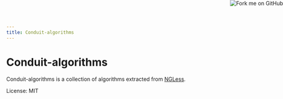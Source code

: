 ```yaml
---
title: Conduit-algorithms
---
```



<a href="https://github.com/luispedro/conduit-algorithms">
    <img style="position: absolute; top: 0; right: 0; border: 0;" src="http://s3.amazonaws.com/github/ribbons/forkme_right_darkblue_121621.png" alt="Fork me on GitHub" />
</a>

# Conduit-algorithms

Conduit-algorithms is a collection of algorithms extracted from
[NGLess](https://ngless.embl.de).

License: MIT
